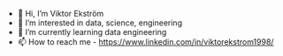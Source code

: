 - 👋 Hi, I’m Viktor Ekström
- 👀 I’m interested in data, science, engineering
- 🌱 I’m currently learning data engineering
- 📫 How to reach me - https://www.linkedin.com/in/viktorekstrom1998/

<!---
Ekstrom98/Ekstrom98 is a ✨ special ✨ repository because its `README.md` (this file) appears on your GitHub profile.
You can click the Preview link to take a look at your changes.
--->
